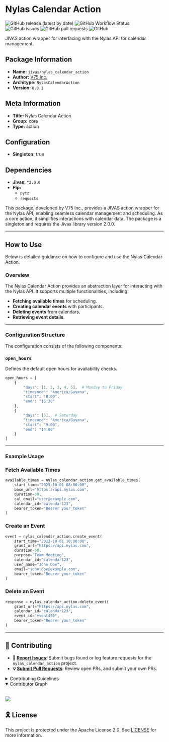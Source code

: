 # Nylas Calendar Action

![GitHub release (latest by date)](https://img.shields.io/github/v/release/TrueSelph/nylas_calendar_action)
![GitHub Workflow Status](https://img.shields.io/github/actions/workflow/status/TrueSelph/nylas_calendar_action/test-action.yaml)
![GitHub issues](https://img.shields.io/github/issues/TrueSelph/nylas_calendar_action)
![GitHub pull requests](https://img.shields.io/github/issues-pr/nylas_calendar_action)
![GitHub](https://img.shields.io/github/license/TrueSelph/nylas_calendar_action)

JIVAS action wrapper for interfacing with the Nylas API for calendar management.

## Package Information

- **Name:** `jivas/nylas_calendar_action`
- **Author:** [V75 Inc.](https://v75inc.com/)
- **Architype:** `NylasCalendarAction`
- **Version:** `0.0.1`

## Meta Information

- **Title:** Nylas Calendar Action
- **Group:** core
- **Type:** action

## Configuration

- **Singleton:** true

## Dependencies

- **Jivas:** `^2.0.0`
- **Pip:**
  - `pytz`
  - `requests`

This package, developed by V75 Inc., provides a JIVAS action wrapper for the Nylas API, enabling seamless calendar management and scheduling. As a core action, it simplifies interactions with calendar data. The package is a singleton and requires the Jivas library version 2.0.0.

---

## How to Use

Below is detailed guidance on how to configure and use the Nylas Calendar Action.

### Overview

The Nylas Calendar Action provides an abstraction layer for interacting with the Nylas API. It supports multiple functionalities, including:

- **Fetching available times** for scheduling.
- **Creating calendar events** with participants.
- **Deleting events** from calendars.
- **Retrieving event details**.

---

### Configuration Structure

The configuration consists of the following components:

### `open_hours`

Defines the default open hours for availability checks.

```python
open_hours = [
    {
        "days": [1, 2, 3, 4, 5],  # Monday to Friday
        "timezone": "America/Guyana",
        "start": "8:00",
        "end": "16:30"
    },
    {
        "days": [6],  # Saturday
        "timezone": "America/Guyana",
        "start": "9:00",
        "end": "14:00"
    }
]
```

---

### Example Usage

### Fetch Available Times

```python
available_times = nylas_calendar_action.get_available_times(
    start_time="2023-10-01 08:00:00",
    base_url="https://api.nylas.com",
    duration=30,
    cal_email="user@example.com",
    calendar_id="calendar123",
    bearer_token="Bearer your_token"
)
```

### Create an Event

```python
event = nylas_calendar_action.create_event(
    start_time="2023-10-01 10:00:00",
    grant_url="https://api.nylas.com",
    duration=60,
    purpose="Team Meeting",
    calendar_id="calendar123",
    user_name="John Doe",
    email="john.doe@example.com",
    bearer_token="Bearer your_token"
)
```

### Delete an Event

```python
response = nylas_calendar_action.delete_event(
    grant_url="https://api.nylas.com",
    calendar_id="calendar123",
    event_id="event456",
    bearer_token="Bearer your_token"
)
```

---

## 🔰 Contributing

- **🐛 [Report Issues](https://github.com/TrueSelph/nylas_calendar_action/issues)**: Submit bugs found or log feature requests for the `nylas_calendar_action` project.
- **💡 [Submit Pull Requests](https://github.com/TrueSelph/nylas_calendar_action/blob/main/CONTRIBUTING.md)**: Review open PRs, and submit your own PRs.

<details closed>
<summary>Contributing Guidelines</summary>

1. **Fork the Repository**: Start by forking the project repository to your GitHub account.
2. **Clone Locally**: Clone the forked repository to your local machine using a git client.
   ```sh
   git clone https://github.com/TrueSelph/nylas_calendar_action
   ```
3. **Create a New Branch**: Always work on a new branch, giving it a descriptive name.
   ```sh
   git checkout -b new-feature-x
   ```
4. **Make Your Changes**: Develop and test your changes locally.
5. **Commit Your Changes**: Commit with a clear message describing your updates.
   ```sh
   git commit -m 'Implemented new feature x.'
   ```
6. **Push to GitHub**: Push the changes to your forked repository.
   ```sh
   git push origin new-feature-x
   ```
7. **Submit a Pull Request**: Create a PR against the original project repository. Clearly describe the changes and their motivations.
8. **Review**: Once your PR is reviewed and approved, it will be merged into the main branch. Congratulations on your contribution!
</details>

<details open>
<summary>Contributor Graph</summary>
<br>
<p align="left">
    <a href="https://github.com/TrueSelph/nylas_calendar_action/graphs/contributors">
        <img src="https://contrib.rocks/image?repo=TrueSelph/nylas_calendar_action" />
   </a>
</p>
</details>

## 🎗 License

This project is protected under the Apache License 2.0. See [LICENSE](../LICENSE) for more information.